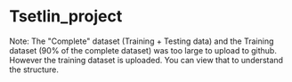 # Tsetlin_project
Note: The "Complete" dataset (Training + Testing data) and the Training dataset (90% of the complete dataset) was too large to upload to github. However the training dataset is uploaded. You can view that to understand the structure.
